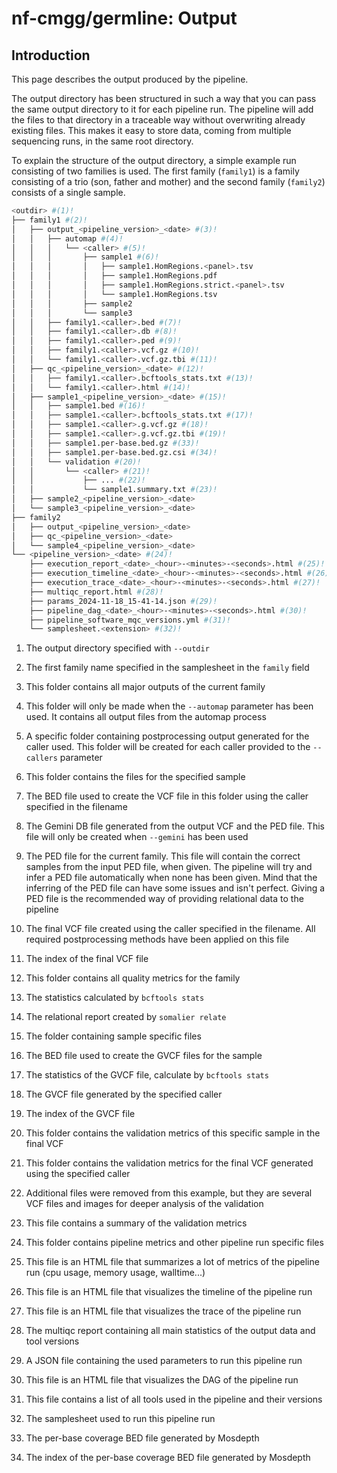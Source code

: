 # nf-cmgg/germline: Output

## Introduction

This page describes the output produced by the pipeline.

The output directory has been structured in such a way that you can pass the same output directory to it for each pipeline run. The pipeline will add the files to that directory in a traceable way without overwriting already existing files. This makes it easy to store data, coming from multiple sequencing runs, in the same root directory.

To explain the structure of the output directory, a simple example run consisting of two families is used. The first family (`family1`) is a family consisting of a trio (son, father and mother) and the second family (`family2`) consists of a single sample.

```bash
<outdir> #(1)!
├── family1 #(2)!
│   ├── output_<pipeline_version>_<date> #(3)!
│   │   ├── automap #(4)!
│   │   │   └── <caller> #(5)!
│   │   │       ├── sample1 #(6)!
│   │   │       │   ├── sample1.HomRegions.<panel>.tsv
│   │   │       │   ├── sample1.HomRegions.pdf
│   │   │       │   ├── sample1.HomRegions.strict.<panel>.tsv
│   │   │       │   └── sample1.HomRegions.tsv
│   │   │       ├── sample2
│   │   │       └── sample3
│   │   ├── family1.<caller>.bed #(7)!
│   │   ├── family1.<caller>.db #(8)!
│   │   ├── family1.<caller>.ped #(9)!
│   │   ├── family1.<caller>.vcf.gz #(10)!
│   │   └── family1.<caller>.vcf.gz.tbi #(11)!
│   ├── qc_<pipeline_version>_<date> #(12)!
│   │   ├── family1.<caller>.bcftools_stats.txt #(13)!
│   │   └── family1.<caller>.html #(14)!
│   ├── sample1_<pipeline_version>_<date> #(15)!
│   │   ├── sample1.bed #(16)!
│   │   ├── sample1.<caller>.bcftools_stats.txt #(17)!
│   │   ├── sample1.<caller>.g.vcf.gz #(18)!
│   │   ├── sample1.<caller>.g.vcf.gz.tbi #(19)!
│   │   ├── sample1.per-base.bed.gz #(33)!
│   │   ├── sample1.per-base.bed.gz.csi #(34)!
│   │   └── validation #(20)!
│   │       └── <caller> #(21)!
│   │           ├── ... #(22)!
│   │           └── sample1.summary.txt #(23)!
│   ├── sample2_<pipeline_version>_<date>
│   └── sample3_<pipeline_version>_<date>
├── family2
│   ├── output_<pipeline_version>_<date>
│   ├── qc_<pipeline_version>_<date>
│   └── sample4_<pipeline_version>_<date>
└── <pipeline_version>_<date> #(24)!
    ├── execution_report_<date>_<hour>-<minutes>-<seconds>.html #(25)!
    ├── execution_timeline_<date>_<hour>-<minutes>-<seconds>.html #(26)!
    ├── execution_trace_<date>_<hour>-<minutes>-<seconds>.html #(27)!
    ├── multiqc_report.html #(28)!
    ├── params_2024-11-18_15-41-14.json #(29)!
    ├── pipeline_dag_<date>_<hour>-<minutes>-<seconds>.html #(30)!
    ├── pipeline_software_mqc_versions.yml #(31)!
    └── samplesheet.<extension> #(32)!
```

1. The output directory specified with `--outdir`

2. The first family name specified in the samplesheet in the `family` field

3. This folder contains all major outputs of the current family

4. This folder will only be made when the `--automap` parameter has been used. It contains all output files from the automap process

5. A specific folder containing postprocessing output generated for the caller used. This folder will be created for each caller provided to the `--callers` parameter

6. This folder contains the files for the specified sample

7. The BED file used to create the VCF file in this folder using the caller specified in the filename

8. The Gemini DB file generated from the output VCF and the PED file. This file will only be created when `--gemini` has been used

9. The PED file for the current family. This file will contain the correct samples from the input PED file, when given. The pipeline will try and infer a PED file automatically when none has been given. Mind that the inferring of the PED file can have some issues and isn't perfect. Giving a PED file is the recommended way of providing relational data to the pipeline

10. The final VCF file created using the caller specified in the filename. All required postprocessing methods have been applied on this file

11. The index of the final VCF file

12. This folder contains all quality metrics for the family

13. The statistics calculated by `bcftools stats`

14. The relational report created by `somalier relate`

15. The folder containing sample specific files

16. The BED file used to create the GVCF files for the sample

17. The statistics of the GVCF file, calculate by `bcftools stats`

18. The GVCF file generated by the specified caller

19. The index of the GVCF file

20. This folder contains the validation metrics of this specific sample in the final VCF

21. This folder contains the validation metrics for the final VCF generated using the specified caller

22. Additional files were removed from this example, but they are several VCF files and images for deeper analysis of the validation

23. This file contains a summary of the validation metrics

24. This folder contains pipeline metrics and other pipeline run specific files

25. This file is an HTML file that summarizes a lot of metrics of the pipeline run (cpu usage, memory usage, walltime...)

26. This file is an HTML file that visualizes the timeline of the pipeline run

27. This file is an HTML file that visualizes the trace of the pipeline run

28. The multiqc report containing all main statistics of the output data and tool versions

29. A JSON file containing the used parameters to run this pipeline run

30. This file is an HTML file that visualizes the DAG of the pipeline run

31. This file contains a list of all tools used in the pipeline and their versions

32. The samplesheet used to run this pipeline run

33. The per-base coverage BED file generated by Mosdepth

33. The index of the per-base coverage BED file generated by Mosdepth

